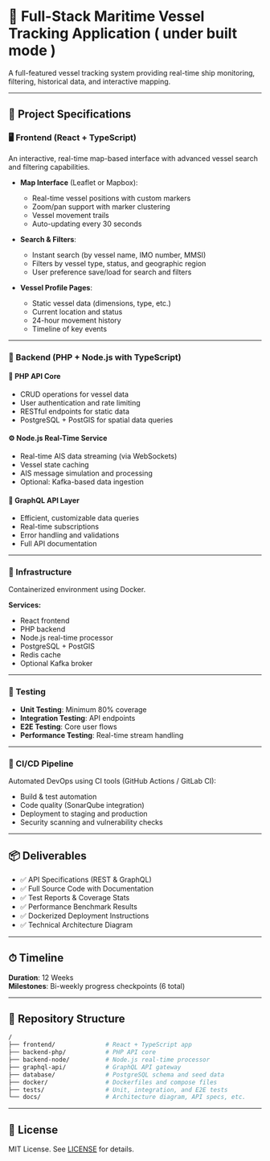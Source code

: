 # 🚢 Full-Stack Maritime Vessel Tracking Application ( under built mode )

A full-featured vessel tracking system providing real-time ship monitoring, filtering, historical data, and interactive mapping.

---

## 📌 Project Specifications

### 🖥️ Frontend (React + TypeScript)

An interactive, real-time map-based interface with advanced vessel search and filtering capabilities.

- **Map Interface** (Leaflet or Mapbox):
  - Real-time vessel positions with custom markers
  - Zoom/pan support with marker clustering
  - Vessel movement trails
  - Auto-updating every 30 seconds

- **Search & Filters**:
  - Instant search (by vessel name, IMO number, MMSI)
  - Filters by vessel type, status, and geographic region
  - User preference save/load for search and filters

- **Vessel Profile Pages**:
  - Static vessel data (dimensions, type, etc.)
  - Current location and status
  - 24-hour movement history
  - Timeline of key events

---

### 🧠 Backend (PHP + Node.js with TypeScript)

#### 🐘 PHP API Core
- CRUD operations for vessel data
- User authentication and rate limiting
- RESTful endpoints for static data
- PostgreSQL + PostGIS for spatial data queries

#### ⚙️ Node.js Real-Time Service
- Real-time AIS data streaming (via WebSockets)
- Vessel state caching
- AIS message simulation and processing
- Optional: Kafka-based data ingestion

#### 🧬 GraphQL API Layer
- Efficient, customizable data queries
- Real-time subscriptions
- Error handling and validations
- Full API documentation

---

### 🧱 Infrastructure

Containerized environment using Docker.

**Services:**
- React frontend
- PHP backend
- Node.js real-time processor
- PostgreSQL + PostGIS
- Redis cache
- Optional Kafka broker

---

### 🧪 Testing

- **Unit Testing**: Minimum 80% coverage
- **Integration Testing**: API endpoints
- **E2E Testing**: Core user flows
- **Performance Testing**: Real-time stream handling

---

### 🚀 CI/CD Pipeline

Automated DevOps using CI tools (GitHub Actions / GitLab CI):

- Build & test automation
- Code quality (SonarQube integration)
- Deployment to staging and production
- Security scanning and vulnerability checks

---

## 📦 Deliverables

- ✅ API Specifications (REST & GraphQL)
- ✅ Full Source Code with Documentation
- ✅ Test Reports & Coverage Stats
- ✅ Performance Benchmark Results
- ✅ Dockerized Deployment Instructions
- ✅ Technical Architecture Diagram

---

## ⏱ Timeline

**Duration**: 12 Weeks  
**Milestones**: Bi-weekly progress checkpoints (6 total)

---

## 📂 Repository Structure

```bash
/
├── frontend/              # React + TypeScript app
├── backend-php/           # PHP API core
├── backend-node/          # Node.js real-time processor
├── graphql-api/           # GraphQL API gateway
├── database/              # PostgreSQL schema and seed data
├── docker/                # Dockerfiles and compose files
├── tests/                 # Unit, integration, and E2E tests
└── docs/                  # Architecture diagram, API specs, etc.
```

---

## 📄 License

MIT License. See [LICENSE](./LICENSE) for details.
